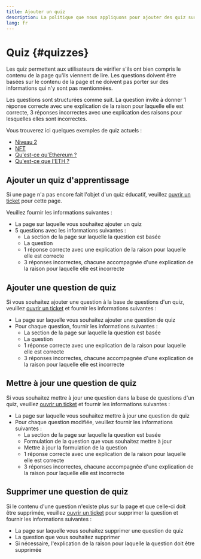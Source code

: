 ```yaml
---
title: Ajouter un quiz
description: La politique que nous appliquons pour ajouter des quiz sur ethereum.org
lang: fr
---
```


# Quiz \{#quizzes}

Les quiz permettent aux utilisateurs de vérifier s'ils ont bien compris le contenu de la page qu'ils viennent de lire. Les questions doivent être basées sur le contenu de la page et ne doivent pas porter sur des informations qui n'y sont pas mentionnées.

Les questions sont structurées comme suit. La question invite à donner 1 réponse correcte avec une explication de la raison pour laquelle elle est correcte, 3 réponses incorrectes avec une explication des raisons pour lesquelles elles sont incorrectes.

Vous trouverez ici quelques exemples de quiz actuels :

- [Niveau 2](/layer-2)
- [NFT](/nft/)
- [Qu'est-ce qu'Ethereum ?](/what-is-ethereum/)
- [Qu'est-ce que l'ETH ?](/eth/)

## Ajouter un quiz d'apprentissage

Si une page n'a pas encore fait l'objet d'un quiz éducatif, veuillez [ouvrir un ticket](https://github.com/ethereum/ethereum-org-website/issues/new?assignees=&labels=&template=suggest_quiz.yaml) pour cette page.

Veuillez fournir les informations suivantes :

- La page sur laquelle vous souhaitez ajouter un quiz
- 5 questions avec les informations suivantes :
  - La section de la page sur laquelle la question est basée
  - La question
  - 1 réponse correcte avec une explication de la raison pour laquelle elle est correcte
  - 3 réponses incorrectes, chacune accompagnée d'une explication de la raison pour laquelle elle est incorrecte

## Ajouter une question de quiz

Si vous souhaitez ajouter une question à la base de questions d'un quiz, veuillez [ouvrir un ticket](https://github.com/ethereum/ethereum-org-website/issues/new?assignees=&labels=&template=suggest_quiz.yaml) et fournir les informations suivantes :

- La page sur laquelle vous souhaitez ajouter une question de quiz
- Pour chaque question, fournir les informations suivantes :
  - La section de la page sur laquelle la question est basée
  - La question
  - 1 réponse correcte avec une explication de la raison pour laquelle elle est correcte
  - 3 réponses incorrectes, chacune accompagnée d'une explication de la raison pour laquelle elle est incorrecte

## Mettre à jour une question de quiz

Si vous souhaitez mettre à jour une question dans la base de questions d'un quiz, veuillez [ouvrir un ticket](https://github.com/ethereum/ethereum-org-website/issues/new?assignees=&labels=&template=suggest_quiz.yaml) et fournir les informations suivantes :

- La page sur laquelle vous souhaitez mettre à jour une question de quiz
- Pour chaque question modifiée, veuillez fournir les informations suivantes :
  - La section de la page sur laquelle la question est basée
  - Formulation de la question que vous souhaitez mettre à jour
  - Mettre à jour la formulation de la question
  - 1 réponse correcte avec une explication de la raison pour laquelle elle est correcte
  - 3 réponses incorrectes, chacune accompagnée d'une explication de la raison pour laquelle elle est incorrecte

## Supprimer une question de quiz

Si le contenu d'une question n'existe plus sur la page et que celle-ci doit être supprimée, veuillez [ouvrir un ticket](https://github.com/ethereum/ethereum-org-website/issues/new?assignees=&labels=&template=suggest_quiz.yaml) pour supprimer la question et fournir les informations suivantes :

- La page sur laquelle vous souhaitez supprimer une question de quiz
- La question que vous souhaitez supprimer
- Si nécessaire, l'explication de la raison pour laquelle la question doit être supprimée

